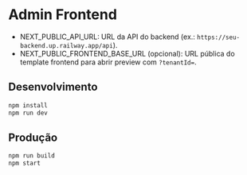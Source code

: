 # Admin Frontend

- NEXT_PUBLIC_API_URL: URL da API do backend (ex.: `https://seu-backend.up.railway.app/api`).
- NEXT_PUBLIC_FRONTEND_BASE_URL (opcional): URL pública do template frontend para abrir preview com `?tenantId=`.

## Desenvolvimento
```bash
npm install
npm run dev
```

## Produção
```bash
npm run build
npm start
```